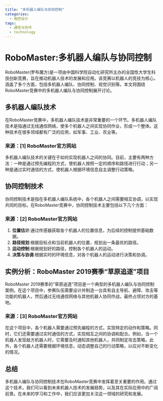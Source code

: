 ```yaml
---  
title: "多机器人编队与协同控制"  
categories:  
  - 电控设计  
tags: 
  - 通信与协作 
  - technology  
---  
```


# RoboMaster:多机器人编队与协同控制

RoboMaster(罗布魔方)是一项由中国科学院自动化研究所主办的全国性大学生科技创新竞赛，旨在推动机器人技术的发展和应用。该竞赛以机器人的竞技为核心，涵盖了多个方面，包括多机器人编队、协同控制、视觉识别等。本文将围绕RoboMaster竞赛中的多机器人编队与协同控制展开讨论。

## 多机器人编队技术

在RoboMaster竞赛中，多机器人编队技术是非常重要的一个环节。多机器人编队技术是指通过无线通信网络，使多个机器人之间实现协同作业，形成一个整体。这种技术在很多领域都有广泛的应用，如军事、工业、农业等。

### 来源：[1] RoboMaster官方网站

多机器人编队技术的关键在于如何实现机器人之间的协同。目前，主要有两种方法：一种是通过预先编程的方式，使机器人按照一定的顺序和路径进行行动；另一种是通过实时通信的方式，使机器人根据环境信息自主调整行动策略。

## 协同控制技术

协同控制技术是指在多机器人编队系统中，各个机器人之间需要相互协调，以实现共同的目标。在RoboMaster竞赛中，协同控制技术主要包括以下几个方面：

### 来源：[2] RoboMaster官方网站

1. **位置估计**:通过传感器获取各个机器人的位置信息，为后续的控制提供基础数据。
2. **路径规划**:根据目标点和当前机器人的位置，规划出一条最优的路径。
3. **运动控制**:根据规划好的路径，控制各个机器人的运动。
4. **决策与协调**:根据实时的环境信息，对各个机器人的运动进行决策和协调。

## 实例分析：RoboMaster 2019赛季“草原追逐”项目

RoboMaster 2019赛季的“草原追逐”项目是一个典型的多机器人编队与协同控制案例。在这个项目中，参赛队伍需要设计并制造一台具有自主导航、避障、攻击等功能的机器人，然后通过无线通信网络与其他机器人协同作战，最终占领对方的基地。

### 来源：[3] RoboMaster官方网站

在这个项目中，各个机器人需要通过预先编程的方式，实现特定的动作和策略。同时，它们还需要通过实时通信的方式，实现相互之间的协调和配合。例如，当一个机器人发现敌方机器人时，它需要及时通知其他机器人，共同制定攻击策略。此外，各个机器人还需要根据环境信息，动态调整自己的行动策略，以应对不断变化的情况。

## 总结

多机器人编队与协同控制技术在RoboMaster竞赛中发挥着至关重要的作用。通过这个技术，我们可以看到未来机器人技术的发展趋势，以及其在实际应用中的广阔前景。在未来的学习和工作中，我们应该更加关注这一领域的研究和发展。 
